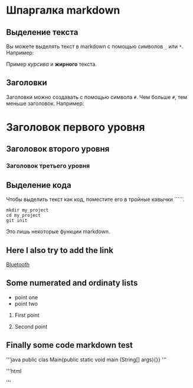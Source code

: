 # Шпаргалка markdown

## Выделение текста

Вы можете выделять текст в markdown с помощью символов `_` или `*`. Например:

Пример _курсива_ и **жирного** текста.

## Заголовки

Заголовки можно создавать с помощью символа `#`. Чем больше `#`, тем меньше заголовок. Например:

# Заголовок первого уровня
## Заголовок второго уровня
### Заголовок третьего уровня

## Выделение кода

Чтобы выделить текст как код, поместите его в тройные кавычки `````. 

```
mkdir my_project
cd my_project
git init
```
Это лишь некоторые функции markdown.

## Here I also try to add the link

[Bluetooth](https://bluetooth.com "Here is a Bluetooth page")

## Some numerated and ordinaty lists

* point one
* point two

1. First point

2. Second point

## Finally some code markdown test

'''java
public clas Main{public static void main (String[] args){}}
'''

'''html
<title>Title test</title>
'''

